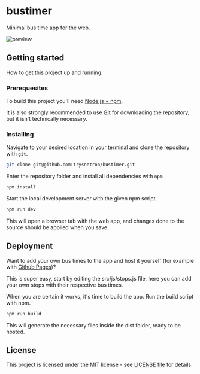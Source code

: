 # bustimer
Minimal bus time app for the web.

![preview](/media/preview.png)

## Getting started
How to get this project up and running.

### Prerequesites
To build this project you'll need [Node.js + npm](https://nodejs.org/en/).

It is also strongly recommended to use [Git](https://git-scm.com/) for downloading the repository, but it isn't technically necessary.

### Installing
Navigate to your desired location in your terminal and clone the repository with `git`.
```bash
git clone git@github.com:trysnetron/bustimer.git
```

Enter the repository folder and install all dependencies with `npm`.
```bash
npm install
```

Start the local development server with the given npm script.
```bash
npm run dev
```

This will open a browser tab with the web app, and changes done to the source should be applied when you save.

## Deployment

Want to add your own bus times to the app and host it yourself (for example with [Github Pages](https://pages.github.com/))?

This is super easy, start by editing the src/js/stops.js file, here you can add your own stops with their respective bus times.

When you are certain it works, it's time to build the app. Run the build script with npm.
```bash
npm run build
```
This will generate the necessary files inside the dist folder, ready to be hosted. 


## License
This project is licensed under the MIT license - see [LICENSE file](LICENSE) for details.